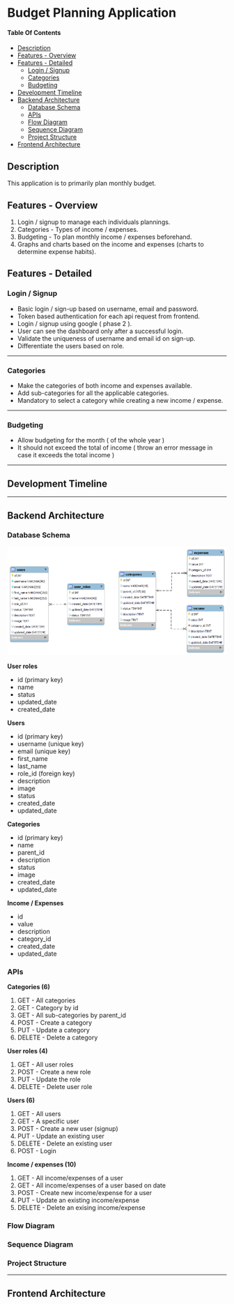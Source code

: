 # Budget Planning Application <!-- omit from toc -->

#### Table Of Contents <!-- omit from toc -->

- [Description](#description)
- [Features - Overview](#features---overview)
- [Features - Detailed](#features---detailed)
  - [Login / Signup](#login--signup)
  - [Categories](#categories)
  - [Budgeting](#budgeting)
- [Development Timeline](#development-timeline)
- [Backend Architecture](#backend-architecture)
  - [Database Schema](#database-schema)
  - [APIs](#apis)
  - [Flow Diagram](#flow-diagram)
  - [Sequence Diagram](#sequence-diagram)
  - [Project Structure](#project-structure)
- [Frontend Architecture](#frontend-architecture)

## Description

This application is to primarily plan monthly budget.

## Features - Overview

1. Login / signup to manage each individuals plannings.
2. Categories - Types of income / expenses.
3. Budgeting - To plan monthly income / expenses beforehand.
4. Graphs and charts based on the income and expenses (charts to determine expense habits).

## Features - Detailed

### Login / Signup
- Basic login / sign-up based on username, email and password.
- Token based authentication for each api request from frontend.
- Login / signup using google ( phase 2 ).
- User can see the dashboard only after a successful login.
- Validate the uniqueness of username and email id on sign-up.
- Differentiate the users based on role.

---

### Categories
- Make the categories of both income and expenses available.
- Add sub-categories for all the applicable categories.
- Mandatory to select a category while creating a new income / expense.

---

### Budgeting
- Allow budgeting for the month ( of the whole year )
- It should not exceed the total of income ( throw an error message in case it exceeds the total income )

---

## Development Timeline

---
## Backend Architecture

### Database Schema

<kbd>![Alt text](https://github.com/ashwin-pandey/budget-planning-application/blob/master/backend/assets/images/schema.png)</kbd>

**User roles**

- id (primary key)
- name
- status
- updated_date
- created_date
  
**Users**

- id (primary key)
- username (unique key)
- email (unique key)
- first_name 
- last_name
- role_id (foreign key)
- description
- image
- status
- created_date
- updated_date

**Categories**

- id (primary key)
- name
- parent_id
- description
- status
- image
- created_date
- updated_date

**Income / Expenses**

- id
- value
- description
- category_id
- created_date
- updated_date

### APIs

**Categories (6)**
1. GET - All categories
2. GET - Category by id
3. GET - All sub-categories by parent_id
4. POST - Create a category
5. PUT - Update a category
6. DELETE - Delete a category

**User roles (4)**
1. GET - All user roles
2. POST - Create a new role
3. PUT - Update the role
4. DELETE - Delete user role

**Users (6)**
1. GET - All users
2. GET - A specific user
3. POST - Create a new user (signup)
4. PUT - Update an existing user
5. DELETE - Delete an existing user
6. POST - Login

**Income / expenses (10)**
1. GET - All income/expenses of a user
2. GET - All income/expenses of a user based on date
3. POST - Create new income/expense for a user
4. PUT - Update an existing income/expense
5. DELETE - Delete an exising income/expense

### Flow Diagram

### Sequence Diagram

### Project Structure

---
## Frontend Architecture

